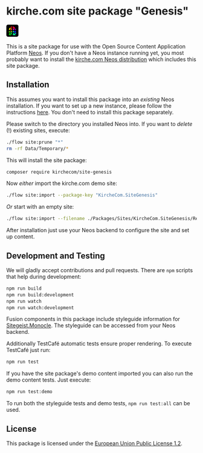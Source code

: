 # kirche.com site package "Genesis"

[![kirche.com Logo](https://github.com/kirchecom/site-genesis/blob/master/Resources/Public/Icons/favicon-32x32.png)](https://kirche.com)

This is a site package for use with the Open Source Content Application Platform [Neos](https://www.neos.io).
If you don't have a Neos instance running yet, you most probably want to install the
[kirche.com Neos distribution](https://github.com/kirchecom/neos-genesis) which includes this site package.

## Installation

This assumes you want to install this package into an *existing* Neos installation.
If you want to set up a new instance, please follow the instructions
[here](https://github.com/kirchecom/neos-genesis). You don't need to install this package separately.

Please switch to the directory you installed Neos into. If you want to *delete* (!) existing sites, execute:

```bash
./flow site:prune "*"
rm -rf Data/Temporary/*
```

This will install the site package:

```bash
composer require kirchecom/site-genesis
```

Now *either* import the kirche.com demo site:

```bash
./flow site:import --package-key "KircheCom.SiteGenesis"
```

*Or* start with an empty site:

```bash
./flow site:import --filename ./Packages/Sites/KircheCom.SiteGenesis/Resources/Private/Content/Sites.plain.xml
```

After installation just use your Neos backend to configure the site and set up content.

## Development and Testing

We will gladly accept contributions and pull requests. There are `npm` scripts that help during development:

```bash
npm run build
npm run build:development
npm run watch
npm run watch:development
```

Fusion components in this package include styleguide information for
[Sitegeist.Monocle](https://github.com/sitegeist/Sitegeist.Monocle).
The styleguide can be accessed from your Neos backend.

Additionally TestCafé automatic tests ensure proper rendering. To execute TestCafé just run:

```bash
npm run test
```

If you have the site package's demo content imported you can also run the demo content tests. Just execute:

```bash
npm run test:demo
```

To run both the styleguide tests and demo tests, `npm run test:all` can be used.

## License

This package is licensed under the
[European Union Public License 1.2](https://github.com/kirchecom/site-genesis/blob/master/LICENSE.txt).
